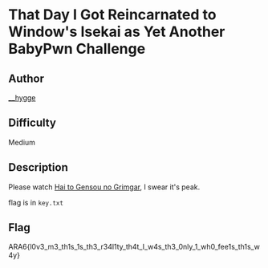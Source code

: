 # That Day I Got Reincarnated to Window's Isekai as Yet Another BabyPwn Challenge

## Author

[__hygge](https://github.com/HyggeHalcyon)

## Difficulty

Medium

## Description

Please watch [Hai to Gensou no Grimgar](https://myanimelist.net/anime/31859/Hai_to_Gensou_no_Grimgar), I swear it's peak.

flag is in `key.txt`

## Flag

ARA6{l0v3_m3_th1s_1s_th3_r34l1ty_th4t_I_w4s_th3_0nly_1_wh0_fee1s_th1s_w4y}